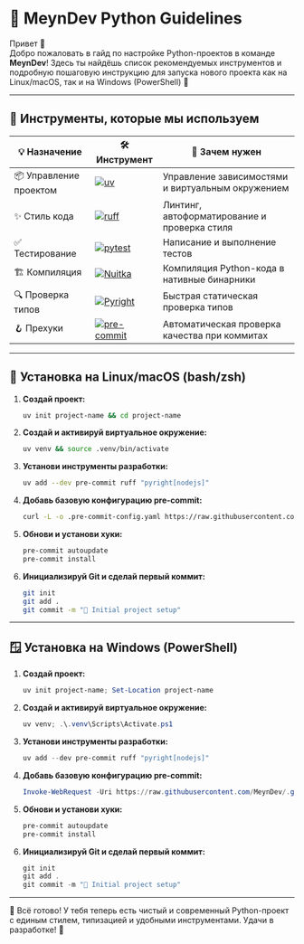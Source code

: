 # 🐍 MeynDev Python Guidelines

Привет 👋  
Добро пожаловать в гайд по настройке Python-проектов в команде **MeynDev**! Здесь ты найдёшь список рекомендуемых инструментов и подробную пошаговую инструкцию для запуска нового проекта как на Linux/macOS, так и на Windows (PowerShell) 🚀

---

## 🔧 Инструменты, которые мы используем

| 💡 Назначение           | 🛠 Инструмент                                                                                                                                    | 🧠 Зачем нужен                                 |
|-------------------------|--------------------------------------------------------------------------------------------------------------------------------------------------|------------------------------------------------|
| 📦 Управление проектом  | [![uv](https://img.shields.io/badge/uv-DE5FE9?style=for-the-badge&logo=uv&logoColor=white)](https://github.com/astral-sh/uv)                     | Управление зависимостями и виртуальным окружением |
| ✨ Стиль кода            | [![ruff](https://img.shields.io/badge/ruff-D7FF64?style=for-the-badge&logo=ruff&logoColor=black)](https://github.com/astral-sh/ruff)             | Линтинг, автоформатирование и проверка стиля     |
| ✅ Тестирование          | [![pytest](https://img.shields.io/badge/pytest-0A9EDC?style=for-the-badge&logo=pytest&logoColor=white)](https://pytest.org)                      | Написание и выполнение тестов                   |
| 🏗 Компиляция            | [![Nuitka](https://img.shields.io/badge/nuitka-3776AB?style=for-the-badge&logo=nuitka&logoColor=white)](https://nuitka.net)                      | Компиляция Python-кода в нативные бинарники     |
| 🔍 Проверка типов        | [![Pyright](https://img.shields.io/badge/Pyright-C3C38F?style=for-the-badge&logo=pyright&logoColor=white)](https://github.com/microsoft/pyright) | Быстрая статическая проверка типов              |
| 🪝 Прехуки               | [![pre-commit](https://img.shields.io/badge/pre--commit-FAB040?style=for-the-badge&logo=pre-commit&logoColor=black)](https://pre-commit.com)     | Автоматическая проверка качества при коммитах   |

---

## 🐧 Установка на Linux/macOS (bash/zsh)

1. **Создай проект:**

   ```bash
   uv init project-name && cd project-name
   ```

2. **Создай и активируй виртуальное окружение:**

   ```bash
   uv venv && source .venv/bin/activate
   ```

3. **Установи инструменты разработки:**

   ```bash
   uv add --dev pre-commit ruff "pyright[nodejs]"
   ```

4. **Добавь базовую конфигурацию pre-commit:**

   ```bash
   curl -L -o .pre-commit-config.yaml https://raw.githubusercontent.com/MeynDev/.guidelines/main/python/.pre-commit-config.yaml
   ```

5. **Обнови и установи хуки:**

   ```bash
   pre-commit autoupdate
   pre-commit install
   ```

6. **Инициализируй Git и сделай первый коммит:**

   ```bash
   git init
   git add .
   git commit -m "🚀 Initial project setup"
   ```

---

## 🪟 Установка на Windows (PowerShell)

1. **Создай проект:**

   ```powershell
   uv init project-name; Set-Location project-name
   ```

2. **Создай и активируй виртуальное окружение:**

   ```powershell
   uv venv; .\.venv\Scripts\Activate.ps1
   ```

3. **Установи инструменты разработки:**

   ```powershell
   uv add --dev pre-commit ruff "pyright[nodejs]"
   ```

4. **Добавь базовую конфигурацию pre-commit:**

   ```powershell
   Invoke-WebRequest -Uri https://raw.githubusercontent.com/MeynDev/.guidelines/main/python/.pre-commit-config.yaml -OutFile .pre-commit-config.yaml
   ```

5. **Обнови и установи хуки:**

   ```powershell
   pre-commit autoupdate
   pre-commit install
   ```

6. **Инициализируй Git и сделай первый коммит:**

   ```powershell
   git init
   git add .
   git commit -m "🚀 Initial project setup"
   ```

---

🎉 Всё готово! У тебя теперь есть чистый и современный Python-проект с единым стилем, типизацией и удобными инструментами. Удачи в разработке! 💪
